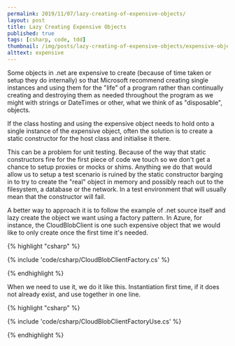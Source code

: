 ```yaml
---
permalink: 2019/11/07/lazy-creating-of-expensive-objects/
layout: post
title: Lazy Creating Expensive Objects
published: true
tags: [csharp, code, tdd]
thumbnail: /img/posts/lazy-creating-of-expensive-objects/expensive-object-420x255.webp
alttext: expensive
---
```


Some objects in .net are expensive to create (because of time taken or setup they do internally) so that
Microsoft recommend creating single instances and using them for the "life" of a program rather than
continually creating and destroying them as needed throughout the program as we might with strings or
DateTimes or other, what we think of as "disposable", objects.

If the class hosting and using the expensive object needs to hold onto a single instance of the expensive object,
often the solution is to create a static constructor for the host class and initialise it there.

This can be a problem for unit testing. Because of the way that static constructors fire for the first piece of
code we touch so we don't get a chance to setup proxies or mocks or shims. Anything we do that would allow us to
setup a test scenario is ruined by the static constructor barging in to try to create the "real" object in
memory and possibly reach out to the filesystem, a database or the network. In a test environment that will usually
mean that the constructor will fail.

A better way to approach it is to follow the example of .net source itself and lazy create the object we want using a
factory pattern. In Azure, for instance, the CloudBlobClient is one such expensive object that we would like to only
create once the first time it's needed.

{% highlight "csharp" %}

{% include 'code/csharp/CloudBlobClientFactory.cs' %}

{% endhighlight %}

When we need to use it, we do it like this. Instantiation first time, if it does not already exist, and use together
in one line.

{% highlight "csharp" %}

{% include 'code/csharp/CloudBlobClientFactoryUse.cs' %}

{% endhighlight %}
